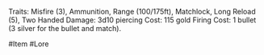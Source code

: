 Traits: Misfire (3), Ammunition, Range (100/175ft), Matchlock, Long Reload (5), Two Handed
Damage: 3d10 piercing
Cost: 115 gold
Firing Cost: 1 bullet (3 silver for the bullet and match).

#Item #Lore